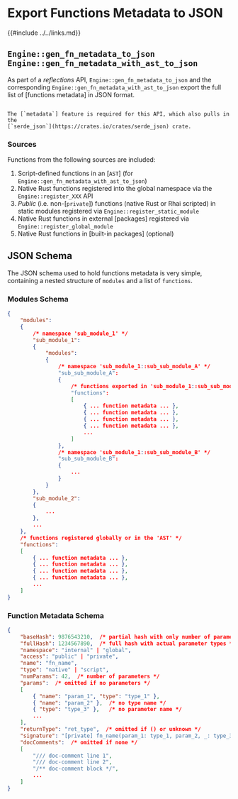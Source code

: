 Export Functions Metadata to JSON
=================================

{{#include ../../links.md}}


`Engine::gen_fn_metadata_to_json`<br/>`Engine::gen_fn_metadata_with_ast_to_json`
--------------------------------------------------------------------------------

As part of a _reflections_ API, `Engine::gen_fn_metadata_to_json` and the corresponding
`Engine::gen_fn_metadata_with_ast_to_json` export the full list of [functions metadata]
in JSON format.

~~~admonish warning.small "Requires `metadata`"

The [`metadata`] feature is required for this API, which also pulls in the
[`serde_json`](https://crates.io/crates/serde_json) crate.
~~~

### Sources

Functions from the following sources are included:

1. Script-defined functions in an [`AST`] (for `Engine::gen_fn_metadata_with_ast_to_json`)
2. Native Rust functions registered into the global namespace via the `Engine::register_XXX` API
3. _Public_ (i.e. non-[`private`]) functions (native Rust or Rhai scripted) in static modules
   registered via `Engine::register_static_module`
4. Native Rust functions in external [packages] registered via `Engine::register_global_module`
5. Native Rust functions in [built-in packages] (optional)


JSON Schema
-----------

The JSON schema used to hold functions metadata is very simple, containing a nested structure of
`modules` and a list of `functions`.

### Modules Schema

```json
{
    "modules":
    {
        /* namespace 'sub_module_1' */
        "sub_module_1":
        {
            "modules":
            {
                /* namespace 'sub_module_1::sub_sub_module_A' */
                "sub_sub_module_A":
                {
                    /* functions exported in 'sub_module_1::sub_sub_module_A' */
                    "functions":
                    [
                        { ... function metadata ... },
                        { ... function metadata ... },
                        { ... function metadata ... },
                        { ... function metadata ... },
                        ...
                    ]
                },
                /* namespace 'sub_module_1::sub_sub_module_B' */
                "sub_sub_module_B":
                {
                    ...
                }
            }
        },
        "sub_module_2":
        {
            ...
        },
        ...
    },
    /* functions registered globally or in the 'AST' */
    "functions":
    [
        { ... function metadata ... },
        { ... function metadata ... },
        { ... function metadata ... },
        { ... function metadata ... },
        ...
    ]
}
```

### Function Metadata Schema

```json
{
    "baseHash": 9876543210,  /* partial hash with only number of parameters */
    "fullHash": 1234567890,  /* full hash with actual parameter types */
    "namespace": "internal" | "global",
    "access": "public" | "private",
    "name": "fn_name",
    "type": "native" | "script",
    "numParams": 42,  /* number of parameters */
    "params":  /* omitted if no parameters */
    [
        { "name": "param_1", "type": "type_1" },
        { "name": "param_2" },  /* no type name */
        { "type": "type_3" },   /* no parameter name */
        ...
    ],
    "returnType": "ret_type",  /* omitted if () or unknown */
    "signature": "[private] fn_name(param_1: type_1, param_2, _: type_3) -> ret_type",
    "docComments":  /* omitted if none */
    [
        "/// doc-comment line 1",
        "/// doc-comment line 2",
        "/** doc-comment block */",
        ...
    ]
}
```
